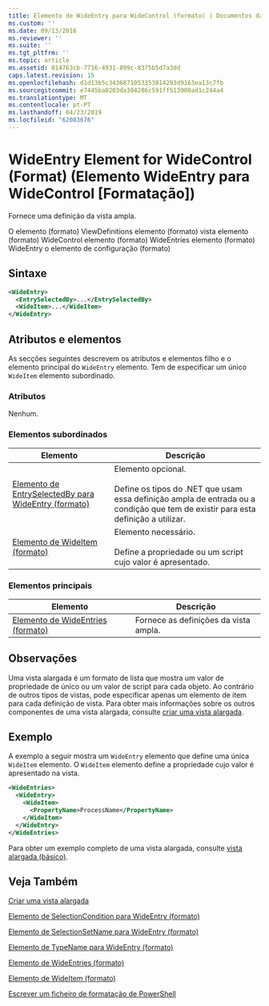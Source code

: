 ```yaml
---
title: Elemento de WideEntry para WideControl (formato) | Documentos da Microsoft
ms.custom: ''
ms.date: 09/13/2016
ms.reviewer: ''
ms.suite: ''
ms.tgt_pltfrm: ''
ms.topic: article
ms.assetid: 014763cb-7716-4931-899c-8375b5d7a3dd
caps.latest.revision: 15
ms.openlocfilehash: d1d13b5c3436871053353814293d9163ea13c7fb
ms.sourcegitcommit: e7445ba8203da304286c591ff513900ad1c244a4
ms.translationtype: MT
ms.contentlocale: pt-PT
ms.lasthandoff: 04/23/2019
ms.locfileid: "62083676"
---
```

# <a name="wideentry-element-for-widecontrol-format"></a>WideEntry Element for WideControl (Format) (Elemento WideEntry para WideControl [Formatação])

Fornece uma definição da vista ampla.

O elemento (formato) ViewDefinitions elemento (formato) vista elemento (formato) WideControl elemento (formato) WideEntries elemento (formato) WideEntry o elemento de configuração (formato)

## <a name="syntax"></a>Sintaxe

```xml
<WideEntry>
  <EntrySelectedBy>...</EntrySelectedBy>
  <WideItem>...</WideItem>
</WideEntry>
```

## <a name="attributes-and-elements"></a>Atributos e elementos

As secções seguintes descrevem os atributos e elementos filho e o elemento principal do `WideEntry` elemento. Tem de especificar um único `WideItem` elemento subordinado.

### <a name="attributes"></a>Atributos

Nenhum.

### <a name="child-elements"></a>Elementos subordinados

|Elemento|Descrição|
|-------------|-----------------|
|[Elemento de EntrySelectedBy para WideEntry (formato)](./entryselectedby-element-for-wideentry-format.md)|Elemento opcional.<br /><br /> Define os tipos do .NET que usam essa definição ampla de entrada ou a condição que tem de existir para esta definição a utilizar.|
|[Elemento de WideItem (formato)](./wideitem-element-for-widecontrol-format.md)|Elemento necessário.<br /><br /> Define a propriedade ou um script cujo valor é apresentado.|

### <a name="parent-elements"></a>Elementos principais

|Elemento|Descrição|
|-------------|-----------------|
|[Elemento de WideEntries (formato)](./wideentries-element-for-widecontrol-format.md)|Fornece as definições da vista ampla.|

## <a name="remarks"></a>Observações

Uma vista alargada é um formato de lista que mostra um valor de propriedade de único ou um valor de script para cada objeto. Ao contrário de outros tipos de vistas, pode especificar apenas um elemento de item para cada definição de vista. Para obter mais informações sobre os outros componentes de uma vista alargada, consulte [criar uma vista alargada](./creating-a-wide-view.md).

## <a name="example"></a>Exemplo

A exemplo a seguir mostra um `WideEntry` elemento que define uma única `WideItem` elemento. O `WideItem` elemento define a propriedade cujo valor é apresentado na vista.

```xml
<WideEntries>
  <WideEntry>
    <WideItem>
      <PropertyName>ProcessName</PropertyName>
    </WideItem>
  </WideEntry>
</WideEntries>

```

Para obter um exemplo completo de uma vista alargada, consulte [vista alargada (básico)](./wide-view-basic.md).

## <a name="see-also"></a>Veja Também

[Criar uma vista alargada](./creating-a-wide-view.md)

[Elemento de SelectionCondition para WideEntry (formato)](./selectioncondition-element-for-entryselectedby-for-widecontrol-format.md)

[Elemento de SelectionSetName para WideEntry (formato)](./selectionsetname-element-for-entryselectedby-for-widecontrol-format.md)

[Elemento de TypeName para WideEntry (formato)](./typename-element-for-entryselectedby-for-wideentry-format.md)

[Elemento de WideEntries (formato)](./wideentries-element-for-widecontrol-format.md)

[Elemento de WideItem (formato)](./wideitem-element-for-widecontrol-format.md)

[Escrever um ficheiro de formatação de PowerShell](./writing-a-powershell-formatting-file.md)
